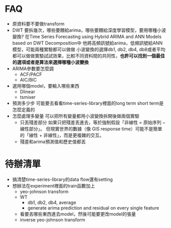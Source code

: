 # FAQ
- 原資料要不要做transform
- DWT 要拆幾次，哪些要餵給arima，哪些要餵給深度學習模型，要用哪種小波變換?
    在Time Series Forecasting using Hybrid ARIMA and 
    ANN Models based on DWT Decomposition中
    他將高頻訊號給arima，低頻訊號給ANN模型，可能兩種實驗都可以做做
    小波變換的選擇db1, db2, db4, db8或者平均 都可以做做實驗試試效果，比較不同資料間的共同性，**也許可以找到一個最佳的選項或者是算法來選擇哪種小波變換**
- ARIMA參數要怎麼調
  - ACF/PACF
  - AIC/BIC
- 選用哪個model，要輸入哪些東西
  - Dlinear
  - tsmixer
- 預測多少步
    可能要去看看time-series-library裡面的long term short term是怎麼定義的
- 怎麼處理多變量
    可以把所有變量都用小波變換拆開後做兩個實驗
    - 只丟殘差部分
        如果只把殘差丟進去，等於強制假設「非線性 = 原始序列 − 線性部分」。
        但現實世界的數據（像 GIS response time）可能不是簡單的「線性 + 非線性」，而是更複雜的交互。
    - 殘差和arima預測值和歷史值都丟

# 待辦清單
- 搞清楚time-series-library的data flow還有setting
- 想辦法在experiment裡面的train函數加上
  - yeo-johnson transform
  - WT
    - db1, db2, db4, average
    - generate arima prediction and residual on every single feature 
  - 看要丟哪些東西進去model，然後可能要更改model的張量
  - inverse yeo-johnson transform